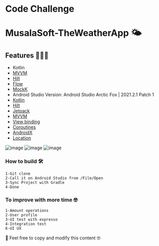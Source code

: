 # Code Challenge
# MusalaSoft-TheWeatherApp 🌤

## Features 🙅🏾‍♂️
* Kotlin
* [MVVM](https://developer.android.com/jetpack/docs/guide)
* [Hilt](https://github.com/InsertKoinIO/koin)
* [Flow ](https://developer.android.com/kotlin/flow?hl=es-419)
* [MockK](https://github.com/mockk/mockk)
* Android Studio Version: Android Studio Arctic Fox | 2021.2.1 Patch 1
* [Kotlin](https://kotlinlang.org/)
* [Hilt](https://dagger.dev/hilt/)
* [Jetpack](https://dagger.dev/hilt/)
* [MVVM]()
* [View binding](https://developer.android.com/topic/libraries/view-binding)
* [Coroutines](https://developer.android.com/topic/libraries/architecture/coroutines)
* [AndroidX](https://developer.android.com/jetpack/androidx)
* [Location](https://developer.android.com/reference/android/location/Location)

![image](https://user-images.githubusercontent.com/44282364/204208548-9a4c70bc-461b-47bd-9440-d7e5519854c1.png) ![image](https://user-images.githubusercontent.com/44282364/204208736-9b5370f2-9f57-4b70-a050-4d131f2586e0.png) ![image](https://user-images.githubusercontent.com/44282364/204208927-5d4e4a5d-97f4-4ad2-bb1a-62f7798a4607.png)



### How to build 🛠
```
1-Git clone
2-Call it on Android Studio from /File/Open
3-Sync Project with Gradle
4-Done
```

### To improve with more time 🤓
```
1-Amount operations 
2-User profile
3-UI test with expresso
4-Integration test
6-UI UX
```
🎁 Feel free to copy and modify this content 🤓
